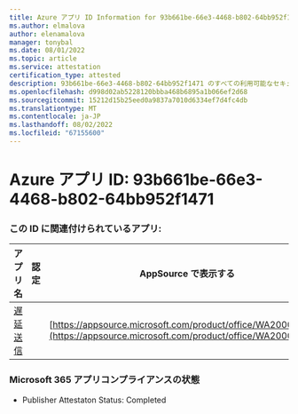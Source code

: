 ```yaml
---
title: Azure アプリ ID Information for 93b661be-66e3-4468-b802-64bb952f1471
ms.author: elmalova
author: elenamalova
manager: tonybal
ms.date: 08/01/2022
ms.topic: article
ms.service: attestation
certification_type: attested
description: 93b661be-66e3-4468-b802-64bb952f1471 のすべての利用可能なセキュリティとコンプライアンス情報。
ms.openlocfilehash: d998d02ab5228120bbba468b6895a1b066ef2d68
ms.sourcegitcommit: 15212d15b25eed0a9837a7010d6334ef7d4fc4db
ms.translationtype: MT
ms.contentlocale: ja-JP
ms.lasthandoff: 08/02/2022
ms.locfileid: "67155600"
---
```

# <a name="azure-app-id-93b661be-66e3-4468-b802-64bb952f1471"></a>Azure アプリ ID: 93b661be-66e3-4468-b802-64bb952f1471


### <a name="apps-associated-with-this-id"></a>この ID に関連付けられているアプリ:
| **アプリ名** | **認定** | **AppSource で表示する** |
|--------------|---------------|-----------------------|
| [遅延送信](../forward/WA200004301.md) |  | [https://appsource.microsoft.com/product/office/WA200004301](https://appsource.microsoft.com/product/office/WA200004301) |

### <a name="microsoft-365-app-compliance-status"></a>Microsoft 365 アプリコンプライアンスの状態
- Publisher Attestaton Status: Completed
